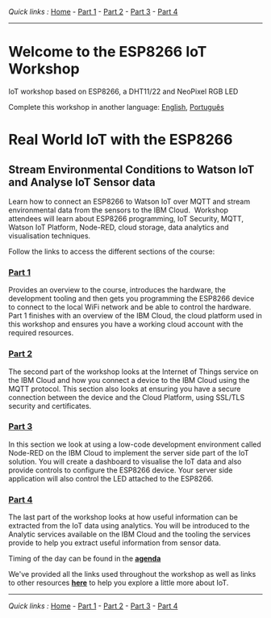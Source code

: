 *Quick links :*
[Home](/README.pt.md) - [Part 1](/pt/part1/README.md) - [Part 2](/pt/part2/README.md) - [Part 3](/pt/part3/README.md) - [Part 4](/pt/part4/README.md)
***

# Welcome to the ESP8266 IoT Workshop

IoT workshop based on ESP8266, a DHT11/22 and NeoPixel RGB LED

Complete this workshop in another language: [English](/README.md), [Português](/README.pt.md)

# Real World IoT with the ESP8266

## Stream Environmental Conditions to Watson IoT and Analyse IoT Sensor data

Learn how to connect an ESP8266 to Watson IoT over MQTT and stream environmental data from the sensors to the IBM Cloud.  Workshop attendees will learn about ESP8266 programming, IoT Security, MQTT, Watson IoT Platform, Node-RED, cloud storage, data analytics and visualisation techniques.

Follow the links to access the different sections of the course:

### [Part 1](/pt/part1/README.md)

Provides an overview to the course, introduces the hardware, the development tooling and then gets you programming the ESP8266 device to connect to the local WiFi network and be able to control the hardware.
Part 1 finishes with an overview of the IBM Cloud, the cloud platform used in this workshop and ensures you have a working cloud account with the required resources.

### [Part 2](/pt/part2/README.md)

The second part of the workshop looks at the Internet of Things service on the IBM Cloud and how you connect a device to the IBM Cloud using the MQTT protocol.  This section also looks at ensuring you have a secure connection between the device and the Cloud Platform, using SSL/TLS security and certificates.

### [Part 3](/pt/part3/README.md)

In this section we look at using a low-code development environment called Node-RED on the IBM Cloud to implement the server side part of the IoT solution.  You will create a dashboard to visualise the IoT data and also provide controls to configure the ESP8266 device.  Your server side application will also control the LED attached to the ESP8266.

### [Part 4](/pt/part4/README.md)

The last part of the workshop looks at how useful information can be extracted from the IoT data using analytics.  You will be introduced to the Analytic services available on the IBM Cloud and the tooling the services provide to help you extract useful information from sensor data.

Timing of the day can be found in the [**agenda**](/pt/AGENDA.md)

We've provided all the links used throughout the workshop as well as links to other resources [**here**](/pt/RESOURCES.md) to help you explore a little more about IoT.
***
*Quick links :*
[Home](/README.pt.md) - [Part 1](/pt/part1/README.md) - [Part 2](/pt/part2/README.md) - [Part 3](/pt/part3/README.md) - [Part 4](/pt/part4/README.md)
